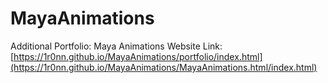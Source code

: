 # MayaAnimations
Additional Portfolio: Maya Animations
Website Link: [https://1r0nn.github.io/MayaAnimations/portfolio/index.html](https://1r0nn.github.io/MayaAnimations/MayaAnimations.html/index.html)
